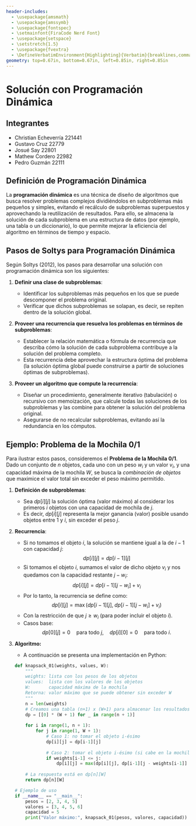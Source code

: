 ```yaml
---
header-includes:
  - \usepackage{amsmath}
  - \usepackage{amssymb}
  - \usepackage{fontspec}
  - \setmainfont{FiraCode Nerd Font}
  - \usepackage{setspace}
  - \setstretch{1.5}
  - \usepackage{fvextra}
  - \DefineVerbatimEnvironment{Highlighting}{Verbatim}{breaklines,commandchars=\\\{\}}
geometry: top=0.67in, bottom=0.67in, left=0.85in, right=0.85in
---
```


# Solución con Programación Dinámica

## Integrantes

- Christian Echeverría  221441
- Gustavo Cruz          22779
- Josué Say             22801
- Mathew Cordero        22982
- Pedro Guzmán          22111

## Definición de Programación Dinámica

La **programación dinámica** es una técnica de diseño de algoritmos que busca resolver problemas complejos dividiéndolos en subproblemas más pequeños y simples, evitando el recálculo de subproblemas superpuestos y aprovechando la reutilización de resultados. Para ello, se almacena la solución de cada subproblema en una estructura de datos (por ejemplo, una tabla o un diccionario), lo que permite mejorar la eficiencia del algoritmo en términos de tiempo y espacio.

## Pasos de Soltys para Programación Dinámica

Según Soltys (2012), los pasos para desarrollar una solución con programación dinámica son los siguientes:

1. **Definir una clase de subproblemas**:
   - Identificar los subproblemas más pequeños en los que se puede descomponer el problema original.
   - Verificar que dichos subproblemas se solapan, es decir, se repiten dentro de la solución global.

2. **Proveer una recurrencia que resuelva los problemas en términos de subproblemas**:
   - Establecer la relación matemática o fórmula de recurrencia que describa cómo la solución de cada subproblema contribuye a la solución del problema completo.
   - Esta recurrencia debe aprovechar la estructura óptima del problema (la solución óptima global puede construirse a partir de soluciones óptimas de subproblemas).

3. **Proveer un algoritmo que compute la recurrencia**:
   - Diseñar un procedimiento, generalmente iterativo (tabulación) o recursivo con memoización, que calcule todas las soluciones de los subproblemas y las combine para obtener la solución del problema original.
   - Asegurarse de no recalcular subproblemas, evitando así la redundancia en los cómputos.

## Ejemplo: Problema de la Mochila 0/1

Para ilustrar estos pasos, consideremos el **Problema de la Mochila 0/1**. Dado un conjunto de $n$ objetos, cada uno con un peso $w_i$ y un valor $v_i$, y una capacidad máxima de la mochila $W$, se busca la *combinación de objetos* que maximice el valor total sin exceder el peso máximo permitido.

1. **Definición de subproblemas**:
   - Sea $dp[i][j]$ la solución óptima (valor máximo) al considerar los primeros $i$ objetos con una capacidad de mochila de $j$.
   - Es decir, $dp[i][j]$ representa la mejor ganancia (valor) posible usando objetos entre $1$ y $i$, sin exceder el peso $j$.

2. **Recurrencia**:
   - Si no tomamos el objeto $i$, la solución se mantiene igual a la de $i-1$ con capacidad $j$:  
     $$
     dp[i][j] = dp[i-1][j]
     $$
   - Si tomamos el objeto $i$, sumamos el valor de dicho objeto $v_i$ y nos quedamos con la capacidad restante $j - w_i$:  
     $$
     dp[i][j] = dp[i-1][j - w_i] + v_i
     $$
   - Por lo tanto, la recurrencia se define como:
     $$
     dp[i][j] = \max \bigl( dp[i-1][j], \; dp[i-1][j - w_i] + v_i \bigr)
     $$
   - Con la restricción de que $j \ge w_i$ (para poder incluir el objeto $i$).
   - Casos base:
     $$
     dp[0][j] = 0 \quad \text{para todo } j,
     \quad dp[i][0] = 0 \quad \text{para todo } i.
     $$

3. **Algoritmo:**
   - A continuación se presenta una implementación en Python:

   ```python
   def knapsack_01(weights, values, W):
       """
       weights: lista con los pesos de los objetos
       values:  lista con los valores de los objetos
       W:       capacidad máxima de la mochila
       Retorna: valor máximo que se puede obtener sin exceder W
       """
       n = len(weights)
       # Creamos una tabla (n+1) x (W+1) para almacenar los resultados
       dp = [[0] * (W + 1) for _ in range(n + 1)]
       
       for i in range(1, n + 1):
           for j in range(1, W + 1):
               # Caso 1: no tomar el objeto i-ésimo
               dp[i][j] = dp[i-1][j]
               
               # Caso 2: tomar el objeto i-ésimo (si cabe en la mochila)
               if weights[i-1] <= j:
                   dp[i][j] = max(dp[i][j], dp[i-1][j - weights[i-1]] + values[i-1])
       
       # La respuesta está en dp[n][W]
       return dp[n][W]

   # Ejemplo de uso
   if __name__ == "__main__":
       pesos = [2, 3, 4, 5]
       valores = [3, 4, 5, 6]
       capacidad = 5
       print("Valor máximo:", knapsack_01(pesos, valores, capacidad))
   ```
